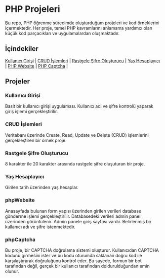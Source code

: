 # PHP Projeleri

Bu repo, PHP öğrenme sürecimde oluşturduğum projeleri ve kod örneklerini içermektedir. Her proje, temel PHP kavramlarını anlamama yardımcı olan küçük kod parçacıkları ve uygulamalardan oluşmaktadır.

## İçindekiler

  [Kullanıcı Girişi](#kullanıcı-girişi) | 
  [CRUD İşlemleri](#crud-işlemleri) | 
  [Rastgele Şifre Oluşturucu](#kullanıcı-girişi) |
  [Yaş Hesaplayıcı](#yas-hesaplayıcı) |
  [PHP Website](#phpWebsite) |
  [PHP Captcha](#phpCaptcha) |
  

## Projeler

### Kullanıcı Girişi
Basit bir kullanıcı girişi uygulaması. Kullanıcı adı ve şifre kontrolü yaparak giriş işlemi gerçekleştirilir.

### CRUD İşlemleri
Veritabanı üzerinde Create, Read, Update ve Delete (CRUD) işlemlerini gerçekleştiren bir örnek proje.

### Rastgele Şifre Oluşturucu
8 karakter ile 20 karakter arasında rastgele şifre oluşuturan bir proje.

### Yaş Hesaplayıcı
Girilen tarih üzerinden yaş hesaplar.

### phpWebsite
Anasayfada bulunan form yapısı üzerinden girilen verileri database gönderme işlemi gerçekleştirilir. Databasedeki verileri admin panel üzerinden görüntülenir. Admin panele giriş sayfası vardır. Belirlenmiş bir kullanıcı adı ve şifre istenmektedir.

### phpCaptcha
Bu proje, bir CAPTCHA doğrulama sistemi oluşturur. Kullanıcıdan CAPTCHA kodunu girmesini ister ve bu kodu oturumda saklanan doğru kod ile karşılaştırarak doğruluğunu kontrol eder. Bu sayede, formun bir bot tarafından değil, gerçek bir kullanıcı tarafından doldurulduğundan emin olunur.










